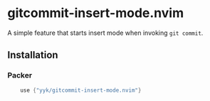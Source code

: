 # gitcommit-insert-mode.nvim

A simple feature that starts insert mode when invoking `git commit`.

## Installation

### Packer
```lua
	use {"yyk/gitcommit-insert-mode.nvim"}

```
